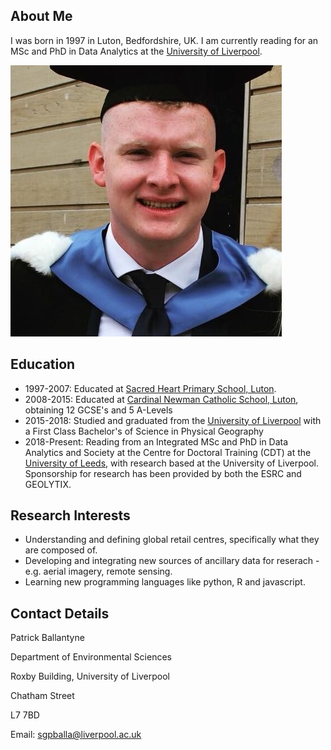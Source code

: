 ## About Me

I was born in 1997 in Luton, Bedfordshire, UK. I am currently reading for an MSc and PhD in Data Analytics at the [University of Liverpool](https://www.liverpool.ac.uk/).

![profile](Headshot.jpg)

## Education 

* 1997-2007: Educated at [Sacred Heart Primary School, Luton](https://www.sacredheartluton.org.uk/).
* 2008-2015: Educated at [Cardinal Newman Catholic School, Luton](https://www.cardinalnewmanschool.net/page/default.asp?title=Home&pid=1), obtaining 12 GCSE's and 5 A-Levels
* 2015-2018: Studied and graduated from the [University of Liverpool](https://www.liverpool.ac.uk/) with a First Class Bachelor's of Science in Physical Geography
* 2018-Present: Reading from an Integrated MSc and PhD in Data Analytics and Society at the Centre for Doctoral Training (CDT) at the [University of Leeds](https://lida.leeds.ac.uk/study-training/datacdt/), with research based at the University of Liverpool. Sponsorship for research has been provided by both the ESRC and GEOLYTIX.

## Research Interests

- Understanding and defining global retail centres, specifically what they are composed of.
- Developing and integrating new sources of ancillary data for reserach - e.g. aerial imagery, remote sensing.
- Learning new programming languages like python, R and javascript.

## Contact Details

Patrick Ballantyne

Department of Environmental Sciences

Roxby Building, University of Liverpool

Chatham Street

L7 7BD

Email: sgpballa@liverpool.ac.uk
